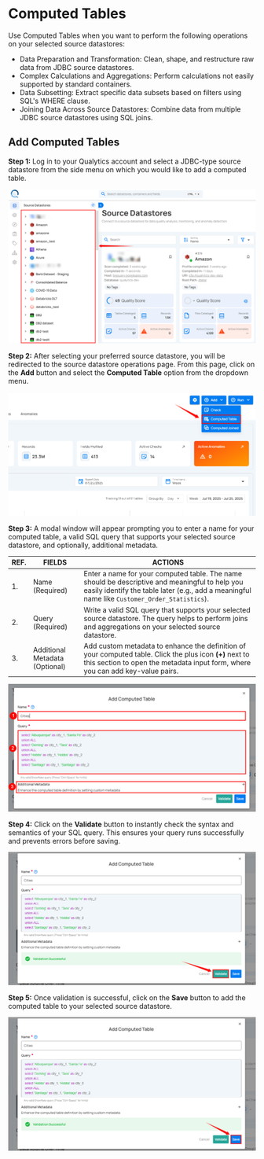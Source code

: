 # Computed Tables

Use Computed Tables when you want to perform the following operations on your selected source datastores:

-   Data Preparation and Transformation: Clean, shape, and restructure raw data from JDBC source datastores.
-   Complex Calculations and Aggregations: Perform calculations not easily supported by standard containers.
-   Data Subsetting: Extract specific data subsets based on filters using SQL's WHERE clause.     
-   Joining Data Across Source Datastores: Combine data from multiple JDBC source datastores using SQL joins.

## Add Computed Tables

**Step 1:** Log in to your Qualytics account and select a JDBC-type source datastore from the side menu on which you would like to add a computed table.

![select-datastore](../assets/datastores/add-computed-tables-files/select-datastore-light.png)

**Step 2:** After selecting your preferred source datastore, you will be redirected to the source datastore operations page. From this page, click on the **Add** button and select the **Computed Table** option from the dropdown menu.

![computed-table](../assets/datastores/add-computed-tables-files/select-computed-table-light.png)

**Step 3:** A modal window will appear prompting you to enter a name for your computed table, a valid SQL query that supports your selected source datastore, and optionally, additional metadata.

| REF. | FIELDS | ACTIONS |
|------|--------|---------|
| 1.   | Name (Required)  | Enter a name for your computed table. The name should be descriptive and meaningful to help you easily identify the table later (e.g., add a meaningful name like `Customer_Order_Statistics`). |
| 2.   | Query (Required)  | Write a valid SQL query that supports your selected source datastore. The query helps to perform joins and aggregations on your selected source datastore. |
| 3.   | Additional Metadata (Optional)  | Add custom metadata to enhance the definition of your computed table. Click the plus icon **(+)** next to this section to open the metadata input form, where you can add key-value pairs. |

![add-computed-table](../assets/datastores/add-computed-tables-files/add-computed-table-light.png)

**Step 4:** Click on the **Validate** button to instantly check the syntax and semantics of your SQL query. This ensures your query runs successfully and prevents errors before saving.

![validate-computed-table](../assets/datastores/add-computed-tables-files/validate.png)

**Step 5:** Once validation is successful, click on the **Save** button to add the computed table to your selected source datastore.

![click-add](../assets/datastores/add-computed-tables-files/click-add-light.png)